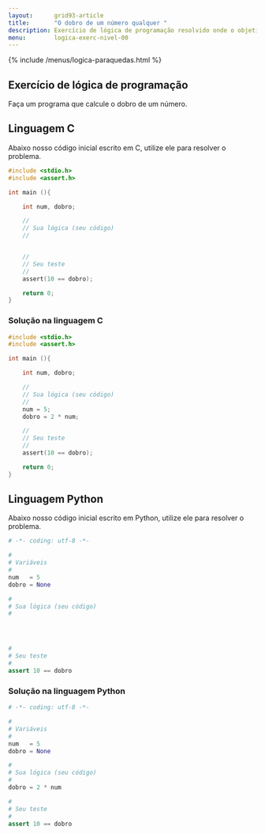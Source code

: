 ```yaml
---
layout:      grid93-article
title:       "O dobro de um número qualquer "
description: Exercício de lógica de programação resolvido onde o objetivo é calcular o dobro de um número qualquer.
menu:        logica-exerc-nivel-00
---
```


{% include /menus/logica-paraquedas.html %}

Exercício de lógica de programação
---

Faça um programa que calcule o dobro de um número.



Linguagem C
---

Abaixo nosso código inicial escrito em C, utilize ele para resolver o problema.

```c
#include <stdio.h>
#include <assert.h>

int main (){

    int num, dobro;

    //
    // Sua lógica (seu código)
    //


    //
    // Seu teste
    //
    assert(10 == dobro);

    return 0;
}
```



### Solução na linguagem C

```c
#include <stdio.h>
#include <assert.h>

int main (){

    int num, dobro;

    //
    // Sua lógica (seu código)
    //
    num = 5;
    dobro = 2 * num;

    //
    // Seu teste
    //
    assert(10 == dobro);

    return 0;
}
```

Linguagem Python
---

Abaixo nosso código inicial escrito em Python, utilize ele para resolver o problema.

```python
# -*- coding: utf-8 -*-

#
# Variáveis
#
num   = 5
dobro = None

#
# Sua lógica (seu código)
#




#
# Seu teste
#
assert 10 == dobro
```


### Solução na linguagem Python

```python
# -*- coding: utf-8 -*-

#
# Variáveis
#
num   = 5
dobro = None

#
# Sua lógica (seu código)
#
dobro = 2 * num

#
# Seu teste
#
assert 10 == dobro
```